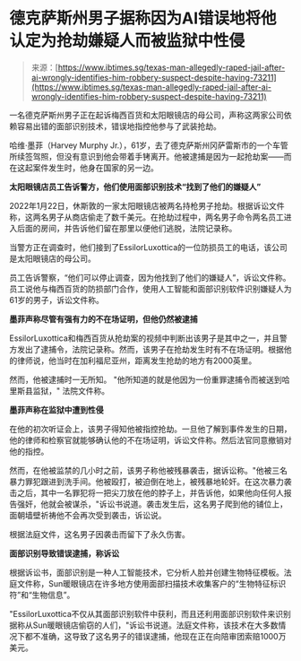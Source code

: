 <!--yml

类别：未分类

日期：2024-05-27 15:05:18

-->

# 德克萨斯州男子据称因为AI错误地将他认定为抢劫嫌疑人而被监狱中性侵

> 来源：[https://www.ibtimes.sg/texas-man-allegedly-raped-jail-after-ai-wrongly-identifies-him-robbery-suspect-despite-having-73211](https://www.ibtimes.sg/texas-man-allegedly-raped-jail-after-ai-wrongly-identifies-him-robbery-suspect-despite-having-73211)

一名德克萨斯州男子正在起诉梅西百货和太阳眼镜店的母公司，声称这两家公司依赖容易出错的面部识别技术，错误地指控他参与了武装抢劫。

哈维·墨菲（Harvey Murphy Jr.），61岁，去了德克萨斯州冈萨雷斯市的一个车管所续签驾照，但没有意识到他会带着手铐离开。他被逮捕是因为一起抢劫案——而在这起案件发生时，他身在国家的另一边。

**太阳眼镜店员工告诉警方，他们使用面部识别技术“找到了他们的嫌疑人”**

2022年1月22日，休斯敦的一家太阳眼镜店被两名持枪男子抢劫。根据诉讼文件称，这两名男子从商店偷走了数千美元。在抢劫过程中，两名男子命令两名员工进入后面的房间，并告诉他们留在那里以便他们逃脱，法院记录称。

当警方正在调查时，他们接到了EssilorLuxottica的一位防损员工的电话，该公司是太阳眼镜店的母公司。

员工告诉警察，“他们可以停止调查，因为他找到了他们的嫌疑人”，诉讼文件称。员工说他与梅西百货的防损部门合作，使用人工智能和面部识别软件识别嫌疑人为61岁的男子，诉讼文件称。

**墨菲声称尽管有强有力的不在场证明，但他仍然被逮捕**

EssilorLuxottica和梅西百货从抢劫案的视频中判断出该男子是其中之一，并且警方发出了逮捕令，法院记录称。然而，该男子在抢劫发生时有不在场证明。根据他的律师说，他当时在加利福尼亚州，距离发生抢劫的地方有2000英里。

然而，他被逮捕时一无所知。 "他所知道的就是他因为一份重罪逮捕令而被送到哈里斯县监狱，" 法院文件称。

**墨菲声称在监狱中遭到性侵**

在他的初次听证会上，该男子得知他被指控抢劫。一旦他了解到事件发生的日期，他的律师和检察官就能够确认他的不在场证明，诉讼文件称。然后法官同意撤销对他的指控。

然而，在他被监禁的几小时之前，该男子称他被残暴袭击，据诉讼称。"他被三名暴力罪犯跟进到洗手间。他被殴打，被迫倒在地上，被残暴地轮奸。在这次暴力袭击之后，其中一名罪犯将一把尖刀放在他的脖子上，并告诉他，如果他向任何人报告强奸，他就会被谋杀，"诉讼书说道。袭击发生后，这名男子爬到他的铺位上，面朝墙壁祈祷他不会再次受到袭击，诉讼说。

根据法庭文件，这名男子因袭击而留下了永久伤害。

**面部识别导致错误逮捕，称诉讼**

根据诉讼书，面部识别是一种人工智能技术，它分析人脸并创建生物特征模板。法庭文件称，Sun暖眼镜店在许多地方使用面部扫描技术收集客户的“生物特征标识符”和“生物信息”。

"EssilorLuxottica不仅从其面部识别软件中获利，而且还利用面部识别软件来识别据称从Sun暖眼镜店偷窃的人们，"诉讼书说道。法庭文件称，该技术在大多数情况下都不准确，这导致了这名男子的错误逮捕，他现在正在向陪审团索赔1000万美元。
